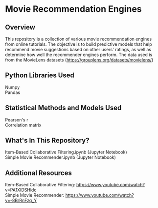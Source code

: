 # Movie Recommendation Engines

## Overview

This repository is a collection of various movie recommendation engines from online tutorials. The objective is to build predictive models that help recommend movie suggestions based on other users' ratings, as well as determine how well the recommender engines perform. The data used is from the MovieLens datasets (https://grouplens.org/datasets/movielens/)

## Python Libraries Used

Numpy <br>
Pandas<br>

## Statistical Methods and Models Used

Pearson's r <br>
Correlation matrix

## What's In This Repository?

Item-Based Collaborative Filtering.ipynb (Jupyter Notebook) <br>
Simple Movie Recommender.ipynb (Jupyter Notebook)

## Additional Resources
Item-Based Collaborative Filtering: https://www.youtube.com/watch?v=PA1XIDSHldc <br>
Simple Movie Recommender: https://www.youtube.com/watch?v=-8BrRnFzq_Y
